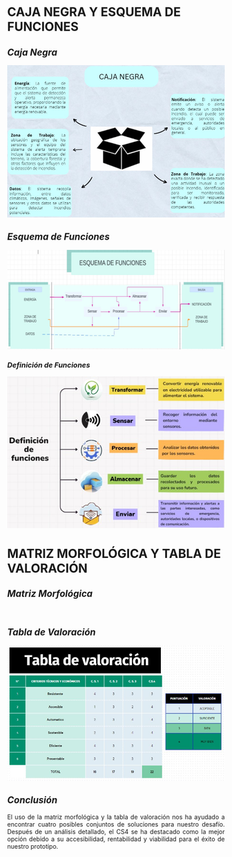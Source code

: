 # **CAJA NEGRA Y ESQUEMA DE FUNCIONES**
##  ***Caja Negra***
<p align="center">
  <img src="https://github.com/GreisyJhoana05/Grupo2-FdD/blob/main/FdD/Imagenes/Caja_Negra_Esquema_de_Funciones/E04Imagen01.jpg?raw=true" style="margin: auto;">
</p>

## ***Esquema de Funciones***
<p align="center">
  <img src="https://github.com/GreisyJhoana05/Grupo2-FdD/blob/main/FdD/Imagenes/Caja_Negra_Esquema_de_Funciones/E04Imagen02.jpg"  Style="margin: auto;">
</p>

### ***Definición de Funciones***
<p align="center">
  <img src="https://github.com/GreisyJhoana05/Grupo2-FdD/blob/main/FdD/Imagenes/Caja_Negra_Esquema_de_Funciones/E04Imagen03.jpg?raw=true" style="margin: auto;">
</p>

# **MATRIZ MORFOLÓGICA Y TABLA DE VALORACIÓN**
## ***Matriz Morfológica***
<p align="center">
  <img src="" style="margin: auto;">
</p>

## ***Tabla de Valoración***
<p align="center">
  <img src="https://github.com/GreisyJhoana05/Grupo2-FdD/blob/main/FdD/Imagenes/Caja_Negra_Esquema_de_Funciones/E04IMAGEN5.JPG" style="margin: auto;">
</p>

## ***Conclusión***
<p align="justify">
  El uso de la matriz morfológica y la tabla de valoración nos ha ayudado a encontrar cuatro posibles conjuntos de soluciones para nuestro desafío. Después de un análisis detallado, el CS4 se ha destacado como la mejor opción debido a su accesibilidad, rentabilidad y viabilidad para el éxito de nuestro prototipo. 
